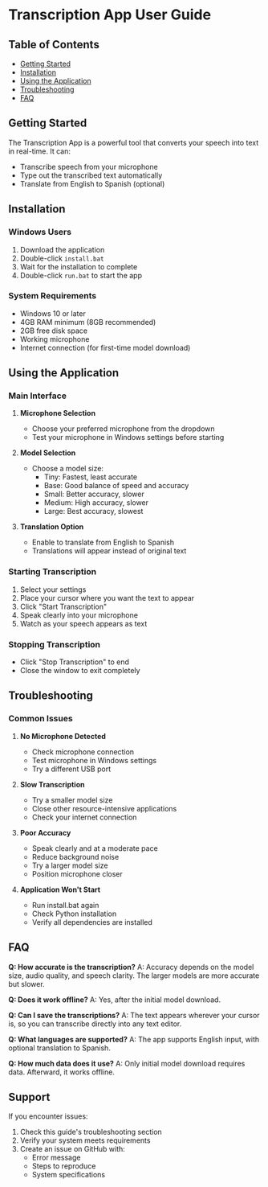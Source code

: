 # Transcription App User Guide

## Table of Contents
- [Getting Started](#getting-started)
- [Installation](#installation)
- [Using the Application](#using-the-application)
- [Troubleshooting](#troubleshooting)
- [FAQ](#faq)

## Getting Started

The Transcription App is a powerful tool that converts your speech into text in real-time. It can:
- Transcribe speech from your microphone
- Type out the transcribed text automatically
- Translate from English to Spanish (optional)

## Installation

### Windows Users
1. Download the application
2. Double-click `install.bat`
3. Wait for the installation to complete
4. Double-click `run.bat` to start the app

### System Requirements
- Windows 10 or later
- 4GB RAM minimum (8GB recommended)
- 2GB free disk space
- Working microphone
- Internet connection (for first-time model download)

## Using the Application

### Main Interface
1. **Microphone Selection**
   - Choose your preferred microphone from the dropdown
   - Test your microphone in Windows settings before starting

2. **Model Selection**
   - Choose a model size:
     - Tiny: Fastest, least accurate
     - Base: Good balance of speed and accuracy
     - Small: Better accuracy, slower
     - Medium: High accuracy, slower
     - Large: Best accuracy, slowest

3. **Translation Option**
   - Enable to translate from English to Spanish
   - Translations will appear instead of original text

### Starting Transcription
1. Select your settings
2. Place your cursor where you want the text to appear
3. Click "Start Transcription"
4. Speak clearly into your microphone
5. Watch as your speech appears as text

### Stopping Transcription
- Click "Stop Transcription" to end
- Close the window to exit completely

## Troubleshooting

### Common Issues

1. **No Microphone Detected**
   - Check microphone connection
   - Test microphone in Windows settings
   - Try a different USB port

2. **Slow Transcription**
   - Try a smaller model size
   - Close other resource-intensive applications
   - Check your internet connection

3. **Poor Accuracy**
   - Speak clearly and at a moderate pace
   - Reduce background noise
   - Try a larger model size
   - Position microphone closer

4. **Application Won't Start**
   - Run install.bat again
   - Check Python installation
   - Verify all dependencies are installed

## FAQ

**Q: How accurate is the transcription?**
A: Accuracy depends on the model size, audio quality, and speech clarity. The larger models are more accurate but slower.

**Q: Does it work offline?**
A: Yes, after the initial model download.

**Q: Can I save the transcriptions?**
A: The text appears wherever your cursor is, so you can transcribe directly into any text editor.

**Q: What languages are supported?**
A: The app supports English input, with optional translation to Spanish.

**Q: How much data does it use?**
A: Only initial model download requires data. Afterward, it works offline.

## Support

If you encounter issues:
1. Check this guide's troubleshooting section
2. Verify your system meets requirements
3. Create an issue on GitHub with:
   - Error message
   - Steps to reproduce
   - System specifications
